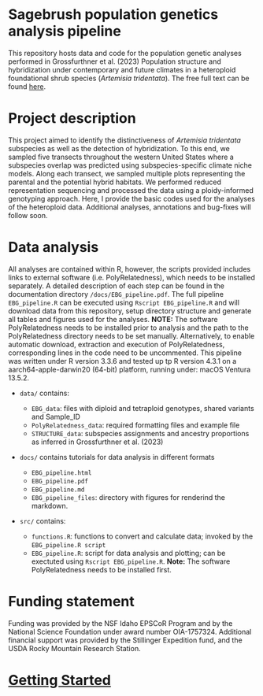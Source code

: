 # Sagebrush population genetics analysis pipeline

This repository hosts data and code for the population genetic analyses performed in Grossfurthner et al. (2023) Population structure and hybridization under contemporary and future climates in a heteroploid foundational shrub species (*Artemisia tridentata*). The free full text can be found [here](https://doi.org/10.3389/fpls.2023.1155868).

# Project description

This project aimed to identify the distinctiveness of *Artemisia tridentata* subspecies as well as the detection of hybridization. To this end, we sampled five transects throughout the western United States where a subspecies overlap was predicted using subspecies-specific climate niche models. Along each transect, we sampled multiple plots representing the parental and the potential hybrid habitats. We performed reduced representation sequencing and processed the data using a ploidy-informed genotyping approach. Here, I provide the basic codes used for the analyses of the heteroploid data.
Additional analyses, annotations and bug-fixes will follow soon. 

# Data analysis

All analyses are contained within R, however, the scripts provided includes links to external software (i.e. PolyRelatedness), which needs to be installed separately. A detailed description of each step can be found in the documentation directory `/docs/EBG_pipeline.pdf`.
The full pipeline `EBG_pipeline.R` can be executed using `Rscript EBG_pipeline.R` and will download data from this repository, setup directory structure and generate all tables and figures used for the analyses. 
**NOTE:** The software PolyRelatedness needs to be installed prior to analysis and the path to the PolyRelatedness directory needs to be set manually. Alternatively, to enable automatic download, extraction and execution of PolyRelatedness, corresponding lines in the code need to be uncommented.
This pipeline was written under R version 3.3.6 and tested up tp R version 4.3.1 on a aarch64-apple-darwin20 (64-bit) platform, running under: macOS Ventura 13.5.2.

- `data/` contains:
  - `EBG_data`: files with diploid and tetraploid genotypes, shared variants and Sample_ID
  - `PolyRelatedness_data`: required formatting files and example file
  - `STRUCTURE_data`: subspecies assignments and ancestry proportions as inferred in Grossfurthner et al. (2023)

- `docs/` contains tutorials for data analysis in different formats
  - `EBG_pipeline.html`
  - `EBG_pipeline.pdf`
  - `EBG_pipeline.md`
  - `EBG_pipeline_files`: directory with figures for renderind the markdown.

- `src/` contains:
  - `functions.R`: functions to convert and calculate data; invoked by the `EBG_pipeline.R script`
  - `EBG_pipeline.R`: script for data analysis and plotting; can be exectuted using `Rscript EBG_pipeline.R`. **Note:** The software PolyRelatedness needs to be installed first.



# Funding statement

Funding was provided by the NSF Idaho EPSCoR Program and by the National Science Foundation under award number OIA-1757324. Additional financial support was provided by the Stillinger Expedition fund, and the USDA Rocky Mountain Research Station.


# [Getting Started](docs/EBG_pipeline.md)
